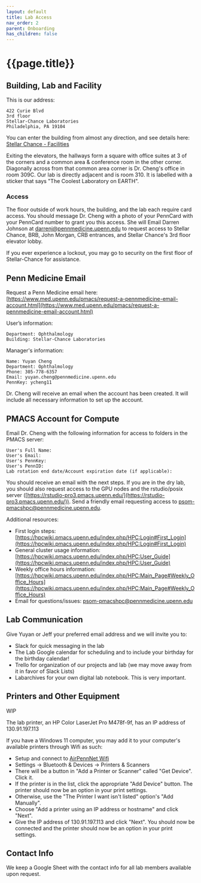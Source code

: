 ```yaml
---
layout: default
title: Lab Access
nav_order: 2
parent: Onboarding
has_children: false
---
```


# {{page.title}}

## Building, Lab and Facility

This is our address:

    422 Curie Blvd
    3rd floor
    Stellar-Chance Laboratories
    Philadelphia, PA 19104

You can enter the building from almost any direction, and see details here: [Stellar Chance - Facilities](https://facilities.upenn.edu/sites/default/files/pennaccess/PA0027-StellarChance.pdf)

Exiting the elevators, the hallways form a square with office suites at 3 of the corners and a common area & conference room in the other corner. Diagonally across from that common area corner is Dr. Cheng's office in room 309C. Our lab is directly adjacent and is room 310. It is labelled with a sticker that says "The Coolest Laboratory on EARTH".

[comment]: <> (Include a picture of the floor layout here instead of just the description.)

### Access

The floor outside of work hours, the building, and the lab each require card access. You should message Dr. Cheng with a photo of your PennCard with your PennCard number to grant you this access. She will Email Darren Johnson at [darrenj@pennmedicine.upenn.edu](darrenj@pennmedicine.upenn.edu) to request access to Stellar Chance, BRB, John Morgan, CRB entrances, and Stellar Chance's 3rd floor elevator lobby.

If you ever experience a lockout, you may go to security on the first floor of Stellar-Chance for assistance.

## Penn Medicine Email

Request a Penn Medicine email here: [https://www.med.upenn.edu/pmacs/request-a-pennmedicine-email-account.html](https://www.med.upenn.edu/pmacs/request-a-pennmedicine-email-account.html)

User’s information:

    Department: Ophthalmology
    Building: Stellar-Chance Laboratories

Manager's information:

    Name: Yuyan Cheng
    Department: Ophthalmology
    Phone: 305-778-6357
    Email: yuyan.cheng@pennmedicine.upenn.edu
    PennKey: ycheng11

Dr. Cheng will receive an email when the account has been created. It will include all necessary information to set up the account.

## PMACS Account for Compute

Email Dr. Cheng with the following information for access to folders in the PMACS server:

    User's Full Name: 
    User's Email: 
    User's PennKey: 
    User's PennID: 
    Lab rotation end date/Account expiration date (if applicable):

You should receive an email with the next steps. If you are in the dry lab, you should also request access to the GPU nodes and the rstudio/posix server ([https://rstudio-pro3.pmacs.upenn.edu/](https://rstudio-pro3.pmacs.upenn.edu/)). Send a friendly email requesting access to [psom-pmacshpc@pennmedicine.upenn.edu](psom-pmacshpc@pennmedicine.upenn.edu).

Additional resources:
* First login steps: [https://hpcwiki.pmacs.upenn.edu/index.php/HPC:Login#First_Login](https://hpcwiki.pmacs.upenn.edu/index.php/HPC:Login#First_Login)
* General cluster usage information: [https://hpcwiki.pmacs.upenn.edu/index.php/HPC:User_Guide](https://hpcwiki.pmacs.upenn.edu/index.php/HPC:User_Guide)
* Weekly office hours information: [https://hpcwiki.pmacs.upenn.edu/index.php/HPC:Main_Page#Weekly_Office_Hours](https://hpcwiki.pmacs.upenn.edu/index.php/HPC:Main_Page#Weekly_Office_Hours)
* Email for questions/issues: [psom-pmacshpc@pennmedicine.upenn.edu](psom-pmacshpc@pennmedicine.upenn.edu)

## Lab Communication

Give Yuyan or Jeff your preferred email address and we will invite you to: 

* Slack for quick messaging in the lab 
* The Lab Google calendar for scheduling and to include your birthday for the birthday calendar! 
* Trello for organization of our projects and lab (we may move away from it in favor of Slack Lists) 
* Labarchives for your own digital lab notebook. This is very important. 

## Printers and Other Equipment

WIP

The lab printer, an HP Color LaserJet Pro M478f-9f, has an IP address of 130.91.197.113

If you have a Windows 11 computer, you may add it to your computer's available printers through Wifi as such:

* Setup and connect to [AirPennNet Wifi](https://www.isc.upenn.edu/how-to/connecting-airpennnet-and-joinnow)
* Settings -> Bluetooth & Devices -> Printers & Scanners 
* There will be a button in "Add a Printer or Scanner" called "Get Device". Click it.
* If the printer is in the list, click the appropriate "Add Device" button. The printer should now be an option in your print settings.
* Otherwise, use the "The Printer I want isn't listed" option's "Add Manually".
* Choose "Add a printer using an IP address or hostname" and click "Next".
* Give the IP address of 130.91.197.113 and click "Next". You should now be connected and the printer should now be an option in your print settings.

## Contact Info

We keep a Google Sheet with the contact info for all lab members available upon request.
